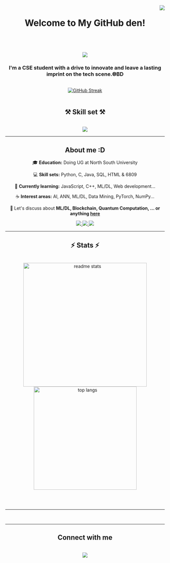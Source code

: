 <img align="right" src="https://visitor-badge.laobi.icu/badge?page_id=FaixaTheGutipoka.FaixaTheGutipoka" />

<h1 align="center"> Welcome to My GitHub den!</h1>
</br>

<h1 align="center">
    <img src="https://readme-typing-svg.herokuapp.com/?font=Righteous&size=35&center=true&vCenter=true&width=500&height=70&duration=4000&lines=Hey+,+fellow+coders+!;+I+am+Labiba+Faiza+Karim!;+You+can+call+me+Faiza;" />
</h1>

<h3 align="center">I'm a CSE student with a drive to innovate and leave a lasting imprint on the tech scene.🌐BD</h3>
</br>

<div align=center>
    <a href="https://git.io/streak-stats"><img src="https://github-readme-streak-stats.herokuapp.com?user=FaixaTheGutipoka&theme=cobalt&hide_border=true&date_format=j%20M%5B%20Y%5D" alt="GitHub Streak" /></a>
</div>
</br>

<h2 align="center">⚒️ Skill set ⚒️</h2>
<br/>
<div align="center">
    <img src="https://skillicons.dev/icons?i=python,c,java,html,idea,github,stackoverflow" /><br>
</div>
<hr/>

<h2 align="center">About me :D</h2>
<div align="center">
 
 🎓 <b>Education:</b> Doing UG at North South University

 💻 <b>Skill sets:</b> Python, C, Java, SQL, HTML & 6809
 
 🌱 <b>Currently learning:</b> JavaScript, C++, ML/DL, Web development...

 ☕️ <b>Interest areas:</b> AI, ANN, ML/DL, Data Mining, PyTorch, NumPy...

💬 Let's discuss about <b>ML/DL, Blockchain, Quantum Computation, ... or anything [here](https://github.com/FaixaTheGutipoka/FaixaTheGutipoka/issues)</b>

 </div>
 
<div align="center"> 
  <a href="mailto:faixa.the.gutipoka@gmail.com">
    <img src="https://img.shields.io/badge/Gmail-333333?style=for-the-badge&logo=gmail&logoColor=red" />
  </a>
  <a href="https://www.linkedin.com/in/labiba-faiza-karim-6057b8217/" target="_blank">
    <img src="https://img.shields.io/badge/LinkedIn-0077B5?style=for-the-badge&logo=linkedin&logoColor=white" target="_blank" />
  </a>
  <a href="https://salesp07.github.io (lalala) " target="_blank">
     <img src="https://img.shields.io/badge/Portfolio-FF5722?style=for-the-badge&logo=todoist&logoColor=white" target="_blank" /> <!-- sqlite, safari, google-chrome are other good icon options -->
  </a>
</div>

 <hr/>
 
<h2 align="center">⚡ Stats ⚡</h2>
<br>
<div align=center>
  <img width=390 src="https://github-readme-stats-salesp07.vercel.app/api?username=salesp07&count_private=true&show_icons=true&theme=react&rank_icon=github&border_radius=10" alt="readme stats" />
  <br/>
  <img width=325 align="center" src="https://github-readme-stats-salesp07.vercel.app/api/top-langs/?username=salesp07&hide=HTML&langs_count=8&layout=compact&theme=react&border_radius=10&size_weight=0.5&count_weight=0.5&exclude_repo=github-readme-stats" alt="top langs" />
</div>

<br/><br/>

<hr/>

<br/>
<hr/>
<h2 align="center"> Connect with me </h2>
<br/>
<div align="center">
    <img src="https://skillicons.dev/icons?i=github,discord,linkedin,instagram" /><br>
</div>

<br/>
